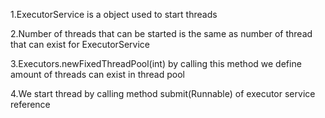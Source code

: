 1.ExecutorService is a object used to start threads

2.Number of threads that can be started is the same as number of thread that can exist for ExecutorService

3.Executors.newFixedThreadPool(int) by calling this method we define amount of threads can exist in thread pool

4.We start thread by calling method submit(Runnable) of executor service reference